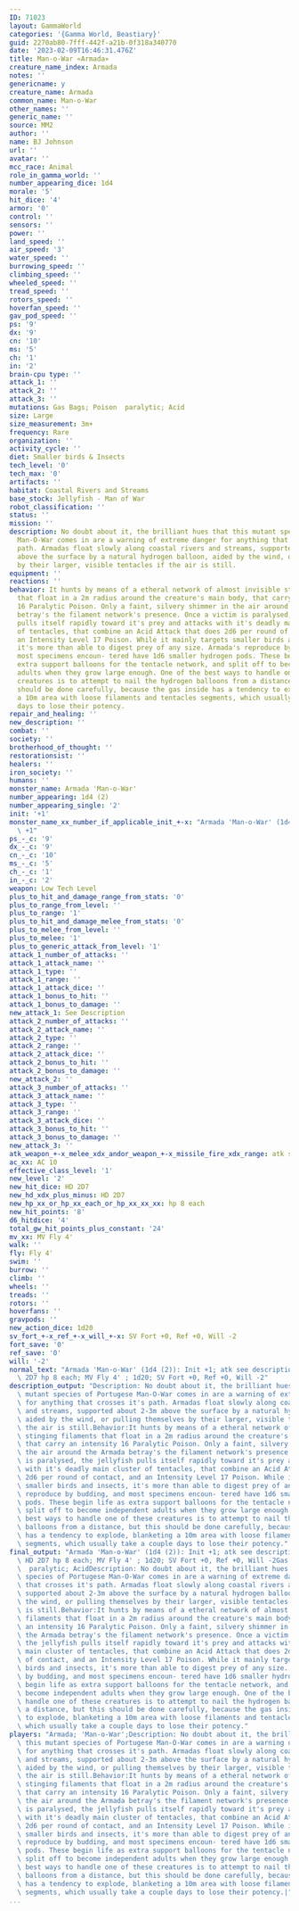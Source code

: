 ```yaml
---
ID: 71023
layout: GammaWorld
categories: '{Gamma World, Beastiary}'
guid: 2270ab80-7fff-442f-a21b-0f318a340770
date: '2023-02-09T16:46:31.476Z'
title: Man-o-War «Armada»
creature_name_index: Armada
notes: ''
genericname: y
creature_name: Armada
common_name: Man-o-War
other_names: ''
generic_name: ''
source: MM2
author: ''
name: BJ Johnson
url: ''
avatar: ''
mcc_race: Animal
role_in_gamma_world: ''
number_appearing_dice: 1d4
morale: '5'
hit_dice: '4'
armor: '0'
control: ''
sensors: ''
power: ''
land_speed: ''
air_speed: '3'
water_speed: ''
burrowing_speed: ''
climbing_speed: ''
wheeled_speed: ''
tread_speed: ''
rotors_speed: ''
hoverfan_speed: ''
gav_pod_speed: ''
ps: '9'
dx: '9'
cn: '10'
ms: '5'
ch: '1'
in: '2'
brain-cpu type: ''
attack_1: ''
attack_2: ''
attack_3: ''
mutations: Gas Bags; Poison  paralytic; Acid
size: Large
size_measurement: 3m+
frequency: Rare
organization: ''
activity_cycle: ''
diet: Smaller birds & Insects
tech_level: '0'
tech_max: '0'
artifacts: ''
habitat: Coastal Rivers and Streams
base_stock: Jellyfish - Man of War
robot_classification: ''
status: ''
mission: ''
description: No doubt about it, the brilliant hues that this mutant species of Portugese
  Man-O-War comes in are a warning of extreme danger for anything that crosses it's
  path. Armadas float slowly along coastal rivers and streams, supported about 2-3m
  above the surface by a natural hydrogen balloon, aided by the wind, or pulling themselves
  by their larger, visible tentacles if the air is still.
equipment: ''
reactions: ''
behavior: It hunts by means of a etheral network of almost invisible stinging filaments
  that float in a 2m radius around the creature's main body, that carry an intensity
  16 Paralytic Poison. Only a faint, silvery shimmer in the air around the Armada
  betray's the filament network's presence. Once a victim is paralysed, the jellyfish
  pulls itself rapidly toward it's prey and attacks with it's deadly main cluster
  of tentacles, that combine an Acid Attack that does 2d6 per round of contact, and
  an Intensity Level 17 Poison. While it mainly targets smaller birds and insects,
  it's more than able to digest prey of any size. Armada's reproduce by budding, and
  most specimens encoun- tered have 1d6 smaller hydrogen pods. These begin life as
  extra support balloons for the tentacle network, and split off to become independent
  adults when they grow large enough. One of the best ways to handle one of these
  creatures is to attempt to nail the hydrogen balloons from a distance, but this
  should be done carefully, because the gas inside has a tendency to explode, blanketing
  a 10m area with loose filaments and tentacles segments, which usually take a couple
  days to lose their potency.
repair_and_healing: ''
new_description: ''
combat: ''
society: ''
brotherhood_of_thought: ''
restorationsist: ''
healers: ''
iron_society: ''
humans: ''
monster_name: Armada 'Man-o-War'
number_appearing: 1d4 (2)
number_appearing_single: '2'
init: '+1'
monster_name_xx_number_if_applicable_init_+-x: "Armada 'Man-o-War' (1d4 (2)): Init\
  \ +1"
ps_-_c: '9'
dx_-_c: '9'
cn_-_c: '10'
ms_-_c: '5'
ch_-_c: '1'
in_-_c: '2'
weapon: Low Tech Level
plus_to_hit_and_damage_range_from_stats: '0'
plus_to_range_from_level: ''
plus_to_range: '1'
plus_to_hit_and_damage_melee_from_stats: '0'
plus_to_melee_from_level: ''
plus_to_melee: '1'
plus_to_generic_attack_from_level: '1'
attack_1_number_of_attacks: ''
attack_1_attack_name: ''
attack_1_type: ''
attack_1_range: ''
attack_1_attack_dice: ''
attack_1_bonus_to_hit: ''
attack_1_bonus_to_damage: ''
new_attack_1: See Description
attack_2_number_of_attacks: ''
attack_2_attack_name: ''
attack_2_type: ''
attack_2_range: ''
attack_2_attack_dice: ''
attack_2_bonus_to_hit: ''
attack_2_bonus_to_damage: ''
new_attack_2: ''
attack_3_number_of_attacks: ''
attack_3_attack_name: ''
attack_3_type: ''
attack_3_range: ''
attack_3_attack_dice: ''
attack_3_bonus_to_hit: ''
attack_3_bonus_to_damage: ''
new_attack_3: ''
atk_weapon_+-x_melee_xdx_andor_weapon_+-x_missile_fire_xdx_range: atk see description
ac_xx: AC 10
effective_class_level: '1'
new_level: '2'
new_hit_dice: HD 2D7
new_hd_xdx_plus_minus: HD 2D7
new_hp_xx_or_hp_xx_each_or_hp_xx_xx_xx: hp 8 each
new_hit_points: '8'
d6_hitdice: '4'
total_gw_hit_points_plus_constant: '24'
mv_xx: MV Fly 4'
walk: ''
fly: Fly 4'
swim: ''
burrow: ''
climb: ''
wheels: ''
treads: ''
rotors: ''
hoverfans: ''
gravpods: ''
new_action_dice: 1d20
sv_fort_+-x_ref_+-x_will_+-x: SV Fort +0, Ref +0, Will -2
fort_save: '0'
ref_save: '0'
will: '-2'
normal_text: "Armada 'Man-o-War' (1d4 (2)): Init +1; atk see description; AC 10; HD\
  \ 2D7 hp 8 each; MV Fly 4' ; 1d20; SV Fort +0, Ref +0, Will -2"
description_output: "Description: No doubt about it, the brilliant hues that this\
  \ mutant species of Portugese Man-O-War comes in are a warning of extreme danger\
  \ for anything that crosses it's path. Armadas float slowly along coastal rivers\
  \ and streams, supported about 2-3m above the surface by a natural hydrogen balloon,\
  \ aided by the wind, or pulling themselves by their larger, visible tentacles if\
  \ the air is still.Behavior:It hunts by means of a etheral network of almost invisible\
  \ stinging filaments that float in a 2m radius around the creature's main body,\
  \ that carry an intensity 16 Paralytic Poison. Only a faint, silvery shimmer in\
  \ the air around the Armada betray's the filament network's presence. Once a victim\
  \ is paralysed, the jellyfish pulls itself rapidly toward it's prey and attacks\
  \ with it's deadly main cluster of tentacles, that combine an Acid Attack that does\
  \ 2d6 per round of contact, and an Intensity Level 17 Poison. While it mainly targets\
  \ smaller birds and insects, it's more than able to digest prey of any size. Armada's\
  \ reproduce by budding, and most specimens encoun- tered have 1d6 smaller hydrogen\
  \ pods. These begin life as extra support balloons for the tentacle network, and\
  \ split off to become independent adults when they grow large enough. One of the\
  \ best ways to handle one of these creatures is to attempt to nail the hydrogen\
  \ balloons from a distance, but this should be done carefully, because the gas inside\
  \ has a tendency to explode, blanketing a 10m area with loose filaments and tentacles\
  \ segments, which usually take a couple days to lose their potency."
final_output: "Armada 'Man-o-War' (1d4 (2)): Init +1; atk see description; AC 10;\
  \ HD 2D7 hp 8 each; MV Fly 4' ; 1d20; SV Fort +0, Ref +0, Will -2Gas Bags; Poison\
  \  paralytic; AcidDescription: No doubt about it, the brilliant hues that this mutant\
  \ species of Portugese Man-O-War comes in are a warning of extreme danger for anything\
  \ that crosses it's path. Armadas float slowly along coastal rivers and streams,\
  \ supported about 2-3m above the surface by a natural hydrogen balloon, aided by\
  \ the wind, or pulling themselves by their larger, visible tentacles if the air\
  \ is still.Behavior:It hunts by means of a etheral network of almost invisible stinging\
  \ filaments that float in a 2m radius around the creature's main body, that carry\
  \ an intensity 16 Paralytic Poison. Only a faint, silvery shimmer in the air around\
  \ the Armada betray's the filament network's presence. Once a victim is paralysed,\
  \ the jellyfish pulls itself rapidly toward it's prey and attacks with it's deadly\
  \ main cluster of tentacles, that combine an Acid Attack that does 2d6 per round\
  \ of contact, and an Intensity Level 17 Poison. While it mainly targets smaller\
  \ birds and insects, it's more than able to digest prey of any size. Armada's reproduce\
  \ by budding, and most specimens encoun- tered have 1d6 smaller hydrogen pods. These\
  \ begin life as extra support balloons for the tentacle network, and split off to\
  \ become independent adults when they grow large enough. One of the best ways to\
  \ handle one of these creatures is to attempt to nail the hydrogen balloons from\
  \ a distance, but this should be done carefully, because the gas inside has a tendency\
  \ to explode, blanketing a 10m area with loose filaments and tentacles segments,\
  \ which usually take a couple days to lose their potency."
players: "Armada; 'Man-o-War';Description: No doubt about it, the brilliant hues that\
  \ this mutant species of Portugese Man-O-War comes in are a warning of extreme danger\
  \ for anything that crosses it's path. Armadas float slowly along coastal rivers\
  \ and streams, supported about 2-3m above the surface by a natural hydrogen balloon,\
  \ aided by the wind, or pulling themselves by their larger, visible tentacles if\
  \ the air is still.Behavior:It hunts by means of a etheral network of almost invisible\
  \ stinging filaments that float in a 2m radius around the creature's main body,\
  \ that carry an intensity 16 Paralytic Poison. Only a faint, silvery shimmer in\
  \ the air around the Armada betray's the filament network's presence. Once a victim\
  \ is paralysed, the jellyfish pulls itself rapidly toward it's prey and attacks\
  \ with it's deadly main cluster of tentacles, that combine an Acid Attack that does\
  \ 2d6 per round of contact, and an Intensity Level 17 Poison. While it mainly targets\
  \ smaller birds and insects, it's more than able to digest prey of any size. Armada's\
  \ reproduce by budding, and most specimens encoun- tered have 1d6 smaller hydrogen\
  \ pods. These begin life as extra support balloons for the tentacle network, and\
  \ split off to become independent adults when they grow large enough. One of the\
  \ best ways to handle one of these creatures is to attempt to nail the hydrogen\
  \ balloons from a distance, but this should be done carefully, because the gas inside\
  \ has a tendency to explode, blanketing a 10m area with loose filaments and tentacles\
  \ segments, which usually take a couple days to lose their potency.|"
...
```

